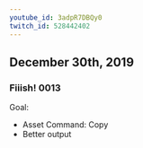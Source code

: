 ```yaml
---
youtube_id: 3adpR7DBQy0
twitch_id: 528442402
---
```


## December 30th, 2019
### Fiiish! 0013
Goal:
- Asset Command: Copy
- Better output


